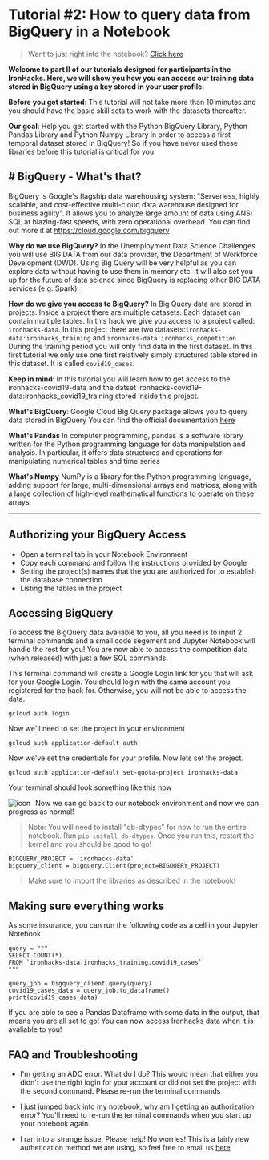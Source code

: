 # Tutorial #2: How to query data from BigQuery in a Notebook

> Want to just right into the notebook? [Click here](https://ironhacks.com/notebook-viewer?path=https://raw.githubusercontent.com/ironhacks/Tutorials-COVID-19/master/tutorials-fall-2022/python/tutorial-2-biquery.ipynb)

**Welcome to part II of our tutorials designed for participants in the IronHacks. Here, we will show you how you can access our training data stored in BigQuery using a key stored in your user profile.**

**Before you get started**: This tutorial will not take more than 10 minutes and you should have the basic skill sets to work with the datasets thereafter. 

**Our goal**: Help you get started with the Python BigQuery Library, Python Pandas Library and Python Numpy Library in order to access a first temporal dataset stored in BigQuery! So if you have never used these libraries before this tutorial is critical for you

## # BigQuery - What's that?

BigQuery is Google's flagship data warehousing system: "Serverless, highly scalable, and cost-effective multi-cloud data warehouse designed for business agility". It allows you to analyze large amount of data using ANSI SQL at blazing-fast speeds, with zero operational overhead. You can find out more it at https://cloud.google.com/bigquery

**Why do we use BigQuery?** In the Unemployment Data Science Challenges you will use BIG DATA from our data provider, the Department of Workforce Development (DWD). Using Big Query will be very helpful as you can explore data without having to use them in memory etc. It will also set you up for the future of data science since BigQuery is replacing other BIG DATA services (e.g. Spark).

**How do we give you access to BigQuery?** In Big Query data are stored in projects. Inside a project there are multiple datasets. Each dataset can contain multiple tables. In this hack we give you access to a project called: `ironhacks-data`. In this project there are two datasets:`ironhacks-data:ironhacks_training` and `ironhacks-data:ironhacks_competition`. During the training period you will only find data in the first dataset. In this first tutorial we only use one first relatively simply structured table stored in this dataset. It is called `covid19_cases`.

**Keep in mind**: In this tutorial you will learn how to get access to the ironhacks-covid19-data and the datset ironhacks-covid19-data:ironhacks_covid19_training stored inside this project.

**What's BigQuery**: Google Cloud Big Query package allows you to query data stored in BigQuery You can find the official documentation [here](https://googleapis.dev/python/bigquery/latest/index.html)

**What's Pandas** In computer programming, pandas is a software library written for the Python programming language for data manipulation and analysis. In particular, it offers data structures and operations for manipulating numerical tables and time series

**What's Numpy** NumPy is a library for the Python programming language, adding support for large, multi-dimensional arrays and matrices, along with a large collection of high-level mathematical functions to operate on these arrays

---


## Authorizing your BigQuery Access

- Open a terminal tab in your Notebook Environment
- Copy each command and follow the instructions provided by Google
- Setting the project(s) names that the you are authorized for to establish the database connection
- Listing the tables in the project

## Accessing BigQuery

To access the BigQuery data avaliable to you, all you need is to input 2 terminal commands and a small code segement and Jupyter Notebook will handle the rest for you! You are now able to access the competition data (when released) with just a few SQL commands.

This terminal command will create a Google Login link for you that will ask for your Google Login. You should login with the same account you registered for the hack for. Otherwise, you will not be able to access the data. 
```
gcloud auth login
```
Now we'll need to set the project in your environment

```
gcloud auth application-default auth
```
Now we've set the credentials for your profile. Now lets set the project.
```
gcloud auth application-default set-quota-project ironhacks-data
```
Your terminal should look something like this now

<img src="https://i.imgur.com/6ol805q.png" alt=" icon" style="float: left; margin-right: 10px;" />


Now we can go back to our notebook environment and now we can progress as normal!

> Note: You will need to install "db-dtypes" for now to run the entire notebook. Run `pip install db-dtypes`. Once you run this, restart the kernal and you should be good to go!
```
BIGQUERY_PROJECT = 'ironhacks-data'
bigquery_client = bigquery.Client(project=BIGQUERY_PROJECT)

```

> Make sure to import the libraries as described in the notebook! 

## Making sure everything works

As some insurance, you can run the following code as a cell in your Jupyter Notebook

```
query = """
SELECT COUNT(*)
FROM `ironhacks-data.ironhacks_training.covid19_cases`
"""

query_job = bigquery_client.query(query)
covid19_cases_data = query_job.to_dataframe()
print(covid19_cases_data)
```
If you are able to see a Pandas Dataframe with some data in the output, that means you are all set to go! You can now access Ironhacks data when it is avaliable to you!

## FAQ and Troubleshooting

- I'm getting an ADC error. What do I do?
This would mean that either you didn't use the right login for your account or did not set the project with the second command. Please re-run the terminal commands 

- I just jumped back into my notebook, why am I getting an authorization error? 
You'll need to re-run the terminal commands when you start up your notebook again. 

- I ran into a strange issue, Please help!
No worries! This is a fairly new authetication method we are using, so feel free to email us [here](c562462b.groups.purdue.edu@amer.teams.ms)